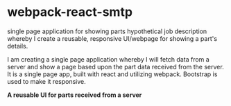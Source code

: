 # webpack-react-smtp
single page application for showing parts
hypothetical job description whereby I create a reusable, responsive UI/webpage for showing a part's details.

I am creating a single page application whereby I will fetch data from a server and show a page based upon the part data received from the server. 
It is a single page app, built with react and utilizing webpack.
Bootstrap is used to make it responsive.  

**A reusable UI for parts received from a server**
